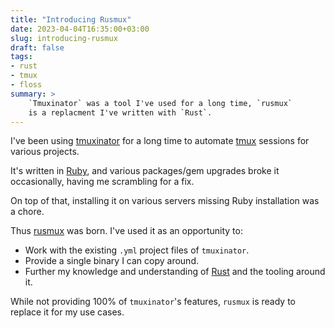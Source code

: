 ```yaml
---
title: "Introducing Rusmux"
date: 2023-04-04T16:35:00+03:00
slug: introducing-rusmux
draft: false
tags: 
- rust
- tmux
- floss
summary: >
    `Tmuxinator` was a tool I've used for a long time, `rusmux`
    is a replacment I've written with `Rust`.
---
```

I've been using [tmuxinator](https://github.com/tmuxinator/tmuxinator) for a
long time to automate [tmux](https://tmux.github.io/) sessions for various
projects.

It's written in [Ruby](https://www.ruby-lang.org/en/), and various packages/gem
upgrades broke it occasionally, having me scrambling for a fix.

On top of that, installing it on various servers missing Ruby installation was
a chore.

Thus [rusmux](https://github.com/MeirKriheli/rusmux) was born. I've used it
as an opportunity to:

* Work with the existing `.yml` project files of `tmuxinator`.
* Provide a single binary I can copy around.
* Further my knowledge and understanding of [Rust](https://www.rust-lang.org/)
  and the tooling around it.

While not providing 100% of `tmuxinator`'s features, `rusmux` is ready to
replace it for my use cases.
